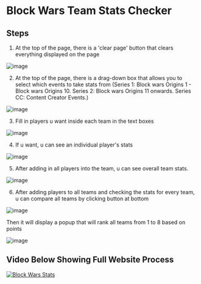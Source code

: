 # Block Wars Team Stats Checker



## Steps

1) At the top of the page, there is a 'clear page' button that clears everything displayed on the page


![image](https://github.com/Suiron99/BlockWarsStats/assets/142955018/e7a664ad-a55d-4ec1-8dfd-78a6bf2df09a)


2) At the top of the page, there is a drag-down box that allows you to select which events to take stats from (Series 1: Block wars Origins 1 - Block wars Origins 10. Series 2: Block wars Origins 11 onwards. Series CC: Content Creator Events.)





![image](https://github.com/Suiron99/BlockWarsStats/assets/142955018/877009d7-cadd-407b-bd38-b66b55fd7935)




3) Fill in players u want inside each team in the text boxes



![image](https://github.com/Suiron99/BlockWarsStats/assets/142955018/f9a2ab34-5374-4ede-b4ca-61ea3a8c7694)




4) If u want, u can see an individual player's stats




![image](https://github.com/Suiron99/BlockWarsStats/assets/142955018/5bb6c4b2-107b-4b11-9239-83185d66ea88)





5) After adding in all players into the team, u can see overall team stats.





![image](https://github.com/Suiron99/BlockWarsStats/assets/142955018/5a752136-7b27-4d40-9cf7-3bdd6ef637b7)





6) After adding players to all teams and checking the stats for every team, u can compare all teams by clicking button at bottom


![image](https://github.com/Suiron99/BlockWarsStats/assets/142955018/fac946e5-cdff-4a52-8770-a12feb0f17a4)



Then it will display a popup that will rank all teams from 1 to 8 based on points




![image](https://github.com/Suiron99/BlockWarsStats/assets/142955018/90f7b1a1-99d6-4c75-8445-9c8d04a3eaa4)





## Video Below Showing Full Website Process




[![Block Wars Stats]((https://github.com/Suiron99/BlockWarsStats/assets/142955018/cbd009e9-0e2b-4568-8c3c-8798b5ed7ae4))](https://youtu.be/U7ee_8RHWaI "Block Wars Stats")






